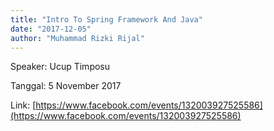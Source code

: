 ```yaml
---
title: "Intro To Spring Framework And Java"
date: "2017-12-05"
author: "Muhammad Rizki Rijal"
---
```


Speaker: Ucup Timposu

Tanggal: 5 November 2017

Link: [https://www.facebook.com/events/132003927525586](https://www.facebook.com/events/132003927525586)

